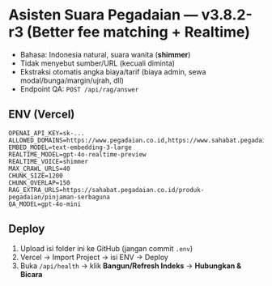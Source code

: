 # Asisten Suara Pegadaian — v3.8.2-r3 (Better fee matching + Realtime)

- Bahasa: Indonesia natural, suara wanita (**shimmer**)
- Tidak menyebut sumber/URL (kecuali diminta)
- Ekstraksi otomatis angka biaya/tarif (biaya admin, sewa modal/bunga/margin/ujrah, dll)
- Endpoint QA: `POST /api/rag/answer`

## ENV (Vercel)
```
OPENAI_API_KEY=sk-...
ALLOWED_DOMAINS=https://www.pegadaian.co.id,https://www.sahabat.pegadaian.co.id
EMBED_MODEL=text-embedding-3-large
REALTIME_MODEL=gpt-4o-realtime-preview
REALTIME_VOICE=shimmer
MAX_CRAWL_URLS=40
CHUNK_SIZE=1200
CHUNK_OVERLAP=150
RAG_EXTRA_URLS=https://sahabat.pegadaian.co.id/produk-pegadaian/pinjaman-serbaguna
QA_MODEL=gpt-4o-mini
```

## Deploy
1) Upload isi folder ini ke GitHub (jangan commit `.env`)  
2) Vercel → Import Project → isi ENV → Deploy  
3) Buka `/api/health` → klik **Bangun/Refresh Indeks** → **Hubungkan & Bicara**
